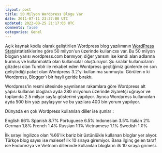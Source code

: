 ```yaml
---           
layout: post
title: 50 Milyon Wordpress Blogu Var
date: 2011-07-11 23:37:00 UTC
updated: 2022-08-25 21:17:03 UTC
comments: false
categories: Genel
---
```

Açık kaynak kodlu olarak geliştirilen Wordpress blog yazılımının [WordPress Stats](https://en.wordpress.com/stats/)istatistiklerine göre 50 milyon'un üzerinde kullanıcısı var. Bu 50 milyon blogun yarısı wordpress.com barınıyor, diğer yarısını ise kendi alan adlarına kurmuş ve kullanmakta olan kullanıcılar oluşturuyor. Şu sıralar kullanıcıların gözdesi olan Tumblr ile rekabet eden Wordpress geçtiğimiz günlerde en son geliştirdiği paket olan Wordpress 3.2'yi kullanıma sunmuştu. Görülen o ki Wordpress, Blogger'ı bir hayli geride bıraktı.

Wordpress'in resmi sitesinde yayınlanan rakamlara göre Wordpress alt yapısı kullanan bloglara ayda 280 milyonun üzerinde ziyaretçi uğruyor ve toplamda 2.5 milyar sayfa gösterimi yapılıyor. Ayrıca Wordpress kullanıcıları ayda 500 bin yazı paylaşıyor ve bu yazılara 400 bin yorum yapılıyor.

Dünyada en çok Wordpress kullanılan diller ise şunlar :

English 66%
Spanish 8.7%
Portuguese 6.5%
Indonesian 3.5%
Italian 2%
German 1.8%
French 1.4%
Russian 1.1%
Vietnamese 1.1%
Swedish 1.0%


İlk sırayı İngilizce olan %66'lık bariz bir üstünlükle kullanan bloglar yer alıyor. Türkçe blog sayısı ise malesef ilk 10 sıraya giremiyor. Bana ilginç gelen taraf ise Endonezya ve Vietnam dillerinde kullanılan blogların ilk 10 sıraya girmesi.
